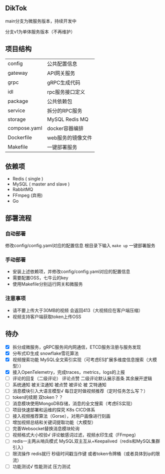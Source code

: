 ## DikTok
main分支为微服务版本，持续开发中

分支v1为单体服务版本（不再维护）
## 项目结构
|              |                   |
| ------------ | ----------------- |
| config       | 公共配置信息      |
| gateway      | API网关服务       |
| grpc         | gRPC生成代码      |
| idl          | rpc服务接口定义   |
| package      | 公共依赖包        |
| service      | 拆分的RPC服务     |
| storage      | MySQL Redis MQ    |
| compose.yaml | docker容器编排    |
| Dockerfile   | web服务的镜像文件 |
| Makefile     | 一键部署服务      |

## 依赖项
* Redis ( single )
* MySQL ( master and slave )
* RabbitMQ
* FFmpeg (弃用)
* Go

## 部署流程
### 自动部署
修改config/config.yaml对应的配置信息
根目录下输入 `make up` 一键部署服务

### 手动部署
* 安装上述依赖项，并修改config/config.yaml对应的配置信息
* 需要配置OSS，七牛云的key
* 使用Makefile分别运行网关和微服务

### 注意事项
* 请不要上传大于30MB的视频 会返回413（大视频应在客户端压缩）
* 视频支持客户端获取token上传OSS

## 待办
- [x] 拆分成微服务，gRPC服务间内网通信，ETCD服务注册与服务发现
- [x] 分布式ID生成 snowflake雪花算法
- [x] 视频搜索功能 MySQL全文索引实现（可考虑ES扩展多维度信息搜索（大模型））
- [x] 接入OpenTelemetry，完成traces，metrics，logs的上报
- [ ] 评论的回复（二级评论） 评论点赞  二级评论默认展示首条 其余展开逻辑
- [ ] 系统通知 被关注通知 被点赞 被评论 被 艾特通知 
- [ ] 消息模块引入大语言模型√ 每日定时做视频推荐（定时任务怎么写？）
- [ ] token的续期 双token？？
- [ ] 消息模块使用MongoDB存储，消息的全文搜索（考虑ES实现）
- [ ] 项目快速部署和运维的探究 K8s CICD体系
- [ ] 接入视频推荐算法（Gorse），对用户画像进行刻画
- [ ] 增加视频总结和关键词提取功能（大模型）
- [ ] 完善Websocket替换消息模块轮询
- [ ] 视频格式大小校验√ 评论敏感词过滤，视频水印生成（FFmpeg）
- [ ] redis一主两从哨兵模式 MySQL双主互从+Keepalived（redis和MySQL集群引入）
- [ ] 限流操作 redis就行 秒级时间戳当作键 或者token令牌桶（或者具体到ip的限流）
- [ ] 功能测试√ 性能测试 压力测试
